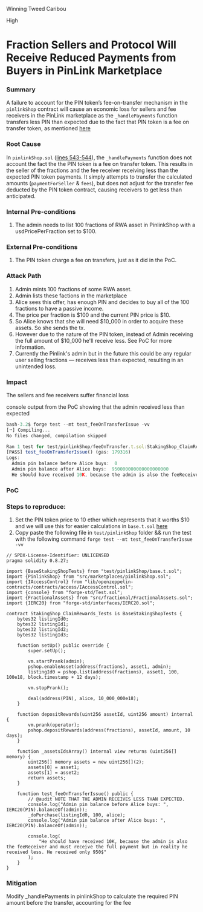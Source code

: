Winning Tweed Caribou

High

# Fraction Sellers and Protocol Will Receive Reduced Payments from Buyers in PinLink Marketplace

### Summary

A failure to account for the PIN token’s fee-on-transfer mechanism in the `pinlinkShop` contract will cause an economic loss for sellers and fee receivers in the PinLink marketplace as the `_handlePayments` function transfers less PIN than expected due to the fact that PIN token is a fee on transfer token, as mentioned [here](https://github.com/JacoboLansac/audits/blob/main/solo/pinlink-phase1-audit.md#c-3-the-pinlink_staking-contract-is-insolvent-by-default-because-the-pin-token-is-a-fee-on-transfer-token)


### Root Cause

In `pinlinkShop.sol` ([lines 543-544](https://github.com/sherlock-audit/2025-03-pinlink-rwa-tokenized-depin-marketplace/blob/main/marketplace-contracts/src/marketplaces/pinlinkShop.sol#L543-L544)), the `_handlePayments` function does not account the fact the the PIN token is a fee on transfer token. This results in the seller of the fractions and the fee receiver receiving less than the expected PIN token payments. It simply attempts to transfer the calculated amounts (`paymentForSeller` & `fees`), but does not adjust for the transfer fee deducted by the PIN token contract, causing receivers to get less than anticipated.

### Internal Pre-conditions

1. The admin needs to list 100 fractions of RWA asset in PinlinkShop with a usdPricePerFraction set to $100.

### External Pre-conditions

1. The PIN token charge a fee on transfers, just as it did in the PoC.

### Attack Path

1. Admin mints 100 fractions of some RWA asset.
2. Admin lists these factions in the marketplace
3. Alice sees this offer, has enough PIN and decides to buy all of the 100 fractions to have a passive income.
4. The price per fraction is $100 and the current PIN price is $10.
5. So Alice knows that she will need $10_000 in order to acquire these assets. So she sends the tx. 
6. However due to the nature of the PIN token, instead of Admin receiving the full amount of $10_000 he'll receive less. See PoC for more information.
7. Currently the Pinlink's admin but in the future this could be any regular user selling fractions — receives less than expected, resulting in an unintended loss.

### Impact

The sellers and fee receivers suffer financial loss

console output from the PoC showing that the admin received less than expected

```js
bash-3.2$ forge test --mt test_feeOnTransferIssue -vv
[⠒] Compiling...
No files changed, compilation skipped

Ran 1 test for test/pinlinkShop/feeOnTransfer.t.sol:StakingShop_ClaimRewards_Tests
[PASS] test_feeOnTransferIssue() (gas: 179316)
Logs:
  Admin pin balance before Alice buys:  0
  Admin pin balance after Alice buys:  950000000000000000000
  He should have received 10K, because the admin is also the feeReceiver and must receive the full payment but in reality he received less. He received only 950$
```

### PoC

### Steps to reproduce: 
1. Set the PIN token price to 10 ether which represents that it worths $10 and we will use this for easier calculations in `base.t.sol` [here](https://github.com/sherlock-audit/2025-03-pinlink-rwa-tokenized-depin-marketplace/blob/main/marketplace-contracts/test/pinlinkShop/base.t.sol#L43)
2. Copy paste the following file in `test/pinlinkShop` folder && run the test with the following command `forge test --mt test_feeOnTransferIssue -vv`

```solidity
// SPDX-License-Identifier: UNLICENSED
pragma solidity 0.8.27;

import {BaseStakingShopTests} from "test/pinlinkShop/base.t.sol";
import {PinlinkShop} from "src/marketplaces/pinlinkShop.sol";
import {IAccessControl} from "lib/openzeppelin-contracts/contracts/access/IAccessControl.sol";
import {console} from "forge-std/Test.sol";
import {FractionalAssets} from "src/fractional/FractionalAssets.sol";
import {IERC20} from "forge-std/interfaces/IERC20.sol";

contract StakingShop_ClaimRewards_Tests is BaseStakingShopTests {
    bytes32 listingId0;
    bytes32 listingId1;
    bytes32 listingId2;
    bytes32 listingId3;

    function setUp() public override {
        super.setUp();

        vm.startPrank(admin);
        pshop.enableAsset(address(fractions), asset1, admin);
        listingId0 = pshop.list(address(fractions), asset1, 100, 100e18, block.timestamp + 12 days);

        vm.stopPrank();

        deal(address(PIN), alice, 10_000_000e18);
    }

    function depositRewards(uint256 assetId, uint256 amount) internal {
        vm.prank(operator);
        pshop.depositRewards(address(fractions), assetId, amount, 10 days);
    }

    function _assetsIdsArray() internal view returns (uint256[] memory) {
        uint256[] memory assets = new uint256[](2);
        assets[0] = asset1;
        assets[1] = asset2;
        return assets;
    }

    function test_feeOnTransferIssue() public {
        // @audit NOTE THAT THE ADMIN RECEIVES LESS THAN EXPECTED.
        console.log("Admin pin balance before Alice buys: ", IERC20(PIN).balanceOf(admin));
        _doPurchase(listingId0, 100, alice);
        console.log("Admin pin balance after Alice buys: ", IERC20(PIN).balanceOf(admin));

        console.log(
            "He should have received 10K, because the admin is also the feeReceiver and must receive the full payment but in reality he received less. He received only 950$"
        );
    }
}
```

### Mitigation

Modify _handlePayments in pinlinkShop to calculate the required PIN amount before the transfer, accounting for the fee
